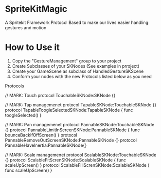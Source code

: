 # SpriteKitMagic
A Spritekit Framework Protocol Based to make our lives easier handling gestures and motion

# How to Use it
1. Copy the "GestureManagement" group to your project
2. Create Subclasses of your SKNodes (See examples in prroject)
3. Create your GameScene as subclass of HandledGestureSKScene
3. Conform your nodes with the new Protocols listed below as you need

Protocols

// MARK: Touch
protocol TouchableSKNode:SKNode {}

// MARK: Tap managemenet
protocol TapableSKNode:TouchableSKNode {}
protocol TapableToogleSelectedSKNode:TapableSKNode {
	func toogleSelected()
}

// MARK: Pan managemenet
protocol PannableSKNode:TouchableSKNode {}
protocol PannableLimitInScreenSKNode:PannableSKNode {
	func bounceBackIfOffScreen()
}
protocol PannableRemoveOutScreenSKNode:PannableSKNode {}
protocol PannableHaveInertia:PannableSKNode{}

// MARK: Scale managemenet
protocol ScalableSKNode:TouchableSKNode {}
protocol ScalableFitScrenSKNode:ScalableSKNode {
	func scaleUpScreen()
}
protocol ScalableFillScrenSKNode:ScalableSKNode {
	func scaleUpScreen()
}
